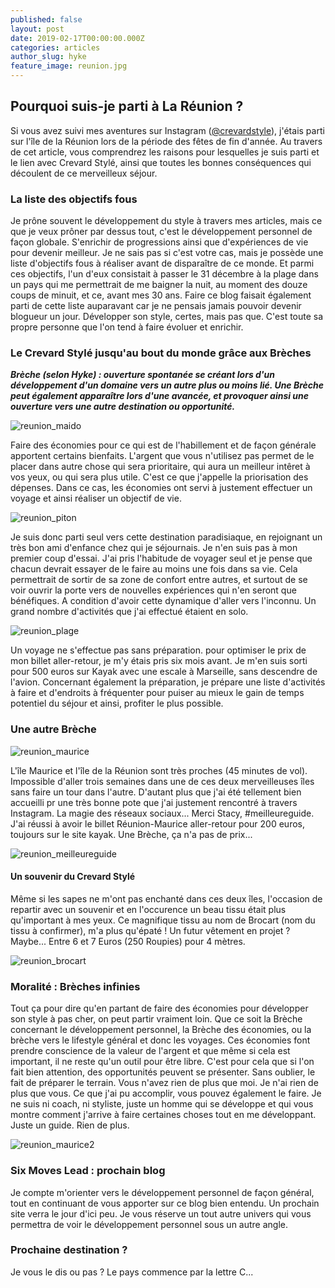 ```yaml
---
published: false
layout: post
date: 2019-02-17T00:00:00.000Z
categories: articles
author_slug: hyke
feature_image: reunion.jpg
---
```

## Pourquoi suis-je parti à La Réunion ?

Si vous avez suivi mes aventures sur Instagram ([@crevardstyle](https://www.instagram.com/crevardstyle/)), j'étais parti sur l'île de la Réunion lors de la période des fêtes de fin d'année. Au travers de cet article, vous comprendrez les raisons pour lesquelles je suis parti et le lien avec Crevard Stylé, ainsi que toutes les bonnes conséquences qui découlent de ce merveilleux séjour.

### La liste des objectifs fous

Je prône souvent le développement du style à travers mes articles, mais ce que je veux prôner par dessus tout, c'est le développement personnel de façon globale. S'enrichir de progressions ainsi que d'expériences de vie pour devenir meilleur.
Je ne sais pas si c'est votre cas, mais je possède une liste d'objectifs fous à réaliser avant de disparaître de ce monde. Et parmi ces objectifs, l'un d'eux consistait à passer le 31 décembre à la plage dans un pays qui me permettrait de me baigner la nuit, au moment des douze coups de minuit, et ce, avant mes 30 ans. Faire ce blog faisait également parti de cette liste auparavant car je ne pensais jamais pouvoir devenir blogueur un jour. Développer son style, certes, mais pas que. C'est toute sa propre personne que l'on tend à faire évoluer et enrichir.



### Le Crevard Stylé jusqu'au bout du monde grâce aux Brèches

***Brèche (selon Hyke) : ouverture spontanée se créant lors d'un développement d'un domaine vers un autre plus ou moins lié. Une Brèche peut également apparaître lors d'une avancée, et provoquer ainsi une ouverture vers une autre destination ou opportunité.***

![reunion_maido]({{site.url}}/{{site.baseurl}}img/reunion_maido.jpg)

Faire des économies pour ce qui est de l'habillement et de façon générale apportent certains bienfaits. L'argent que vous n'utilisez pas permet de le placer dans autre chose qui sera prioritaire, qui aura un meilleur intêret à vos yeux, ou qui sera plus utile. C'est ce que j'appelle la priorisation des dépenses. Dans ce cas, les économies ont servi à justement effectuer un voyage et ainsi réaliser un objectif de vie. 

![reunion_piton]({{site.url}}/{{site.baseurl}}img/reunion_piton.jpg)

Je suis donc parti seul vers cette destination paradisiaque, en rejoignant un très bon ami d'enfance chez qui je séjournais. Je n'en suis pas à mon premier coup d'essai. J'ai pris l'habitude de voyager seul et je pense que chacun devrait essayer de le faire au moins une fois dans sa vie. Cela permettrait de sortir de sa zone de confort entre autres, et surtout de se voir ouvrir la porte vers de nouvelles expériences qui n'en seront que bénéfiques. A condition d'avoir cette dynamique d'aller vers l'inconnu. Un grand nombre d'activités que j'ai effectué étaient en solo. 

![reunion_plage]({{site.url}}/{{site.baseurl}}img/reunion_plage.jpg)

Un voyage ne s'effectue pas sans préparation. pour optimiser le prix de mon billet aller-retour, je m'y étais pris six mois avant. Je m'en suis sorti pour 500 euros sur Kayak avec une escale à Marseille, sans descendre de l'avion. Concernant également la préparation, je prépare une liste d'activités à faire et d'endroits à fréquenter pour puiser au mieux le gain de temps potentiel du séjour et ainsi, profiter le plus possible.

### Une autre Brèche

![reunion_maurice]({{site.url}}/{{site.baseurl}}img/reunion_maurice.jpg)

L'île Maurice et l'île de la Réunion sont très proches (45 minutes de vol). Impossible d'aller trois semaines dans une de ces deux merveilleuses îles sans faire un tour dans l'autre. D'autant plus que j'ai été tellement bien accueilli pr une très bonne pote que j'ai justement rencontré à travers Instagram. La magie des réseaux sociaux... Merci Stacy, #meilleureguide. J'ai réussi à avoir le billet Réunion-Maurice aller-retour pour 200 euros, toujours sur le site kayak. Une Brèche, ça n'a pas de prix...

![reunion_meilleureguide]({{site.url}}/{{site.baseurl}}img/reunion_meilleureguide.jpg)

#### Un souvenir du Crevard Stylé

Même si les sapes ne m'ont pas enchanté dans ces deux îles, l'occasion de repartir avec un souvenir et en l'occurence un beau tissu était plus qu'important à mes yeux. Ce magnifique tissu au nom de Brocart (nom du tissu à confirmer), m'a plus qu'épaté ! Un futur vêtement en projet ? Maybe...
Entre 6 et 7 Euros (250 Roupies) pour 4 mètres.

![reunion_brocart]({{site.url}}/{{site.baseurl}}img/reunion_brocart.jpg)

### Moralité : Brèches infinies

Tout ça pour dire qu'en partant de faire des économies pour développer son style à pas cher, on peut partir vraiment loin. Que ce soit la Brèche concernant le développement personnel, la Brèche des économies, ou la brèche vers le lifestyle général et donc les voyages. Ces économies font prendre conscience de la valeur de l'argent et que même si cela est important, il ne reste qu'un outil pour être libre. C'est pour cela que si l'on fait bien attention, des opportunités peuvent se présenter. Sans oublier, le fait de préparer le terrain. 
Vous n'avez rien de plus que moi. Je n'ai rien de plus que vous. Ce que j'ai pu accomplir, vous pouvez également le faire. Je ne suis ni coach, ni styliste, juste un homme qui se développe et qui vous montre comment j'arrive à faire certaines choses tout en me développant. Juste un guide. Rien de plus.

![reunion_maurice2]({{site.url}}/{{site.baseurl}}img/reunion_maurice2.jpg)

### Six Moves Lead : prochain blog

Je compte m'orienter vers le développement personnel de façon général, tout en continuant de vous apporter sur ce blog bien entendu. Un prochain site verra le jour d'ici peu. Je vous réserve un tout autre univers qui vous permettra de voir le développement personnel sous un autre angle.

### Prochaine destination ? 

Je vous le dis ou pas ? Le pays commence par la lettre C...
